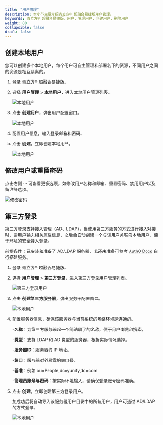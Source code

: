 ```yaml
---
title: "用户管理"
description: 本小节主要介绍青立方® 超融合易捷版用户管理。 
keywords: 青立方® 超融合易捷版，用户，管理用户，创建用户，删除用户
weight: 80
collapsible: false
draft: false
---
```




## 创建本地用户

您可以创建多个本地用户，每个用户可自主管理和部署名下的资源，不同用户之间的资源是相互隔离的。

1. 登录 青立方® 超融合易捷版。
2. 选择 **用户管理** > **本地用户**，进入本地用户管理列表。

   ![本地用户](../_images/user_local.png)

3. 点击 **创建用户**，弹出用户配置窗口。

   ![本地用户](../_images/user_local2.png)

4. 配置用户信息，输入登录邮箱和密码。
5. 点击 **创建**，立即创建本地用户。

   ![本地用户](../_images/user_local3.png)

## 修改用户或重置密码

点击右侧 ··· 可查看更多选项，如修改用户名称和邮箱、重置密码、禁用用户以及备注等选项。

![修改密码](../_images/user_password.png)

## 第三方登录

第三方登录支持接入管理（AD、LDAP），当使用第三方服务的方式进行接入对接时，需用户输入相关属性信息，之后会自动创建一个与该用户关联的本地用户，便于环境的安全接入登录。

前提条件：已安装和准备了 AD/LDAP 服务器，若还未准备可参考 [Auth0 Docs](https://auth0.com/docs/connector) 自行搭建服务。

1. 登录 青立方® 超融合易捷版。
2. 选择 **用户管理** > **第三方登录**，进入第三方登录用户管理列表。

   ![第三方登录用户](../_images/user_ldap.png)

3. 点击 **创建第三方服务器**，弹出服务器配置窗口。

   ![本地用户](../_images/user_local2.png)

4. 配置服务器信息，确保该服务器与当前系统的网络环境是连通的。

   -**名称**：为第三方服务器起一个简洁明了的名称，便于用户浏览和搜索。

   -**类型**：支持 LDAP 和 AD 类型的服务器，根据实际情况选择。

   -**服务器ID**：服务器的 IP 地址。

   -**端口**：服务器对外暴露的端口号。

   -**基准**：例如 ou=People,dc=yunify,dc=com

   -**管理员账号与密码**：按实际环境输入，请确保登录账号密码准确。

5. 点击 **创建**，立即创建第三方登录用户。

   加成功后将自动导入该服务器用户目录中的所有用户，用户可通过 AD/LDAP 的方式登录。

   ![本地用户](../_images/user_local3.png)

